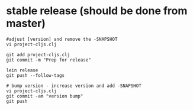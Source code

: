 # stable release (should be done from master)

```
#adjust [version] and remove the -SNAPSHOT
vi project-cljs.clj

git add project-cljs.clj
git commit -m "Prep for release"

lein release
git push --follow-tags

# bump version - increase version and add -SNAPSHOT
vi project-cljs.clj
git commit -am "version bump"
git push
```